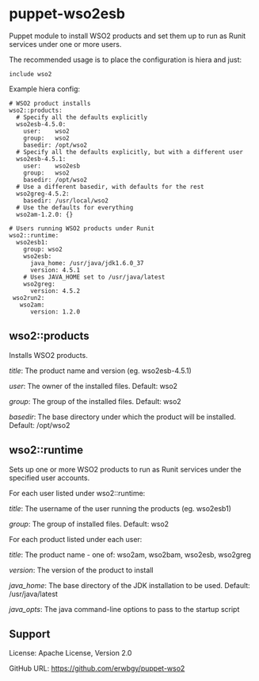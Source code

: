 # puppet-wso2esb

Puppet module to install WSO2 products and set them up to run as Runit services
under one or more users.

The recommended usage is to place the configuration is hiera and just:

    include wso2

Example hiera config:

    # WSO2 product installs
    wso2::products:
      # Specify all the defaults explicitly
      wso2esb-4.5.0:
        user:    wso2
        group:   wso2
        basedir: /opt/wso2
      # Specify all the defaults explicitly, but with a different user
      wso2esb-4.5.1:
        user:    wso2esb
        group:   wso2
        basedir: /opt/wso2
      # Use a different basedir, with defaults for the rest
      wso2greg-4.5.2:
        basedir: /usr/local/wso2
      # Use the defaults for everything
      wso2am-1.2.0: {}
    
    # Users running WSO2 products under Runit
    wso2::runtime:
      wso2esb1:
        group: wso2
        wso2esb:
          java_home: /usr/java/jdk1.6.0_37
          version: 4.5.1
        # Uses JAVA_HOME set to /usr/java/latest
        wso2greg:
          version: 4.5.2
     wso2run2:
       wso2am:
          version: 1.2.0

## wso2::products

Installs WSO2 products.

*title*: The product name and version (eg. wso2esb-4.5.1)

*user*: The owner of the installed files. Default: wso2

*group*: The group of the installed files. Default: wso2

*basedir*: The base directory under which the product will be installed. Default: /opt/wso2

## wso2::runtime

Sets up one or more WSO2 products to run as Runit services under the specified user accounts.

For each user listed under wso2::runtime:

*title*: The username of the user running the products (eg. wso2esb1)

*group*: The group of installed files. Default: wso2

For each product listed under each user:

*title*: The product name - one of: wso2am, wso2bam, wso2esb, wso2greg

*version*: The version of the product to install

*java_home*: The base directory of the JDK installation to be used. Default: /usr/java/latest

*java_opts*: The java command-line options to pass to the startup script

## Support

License: Apache License, Version 2.0

GitHub URL: https://github.com/erwbgy/puppet-wso2
